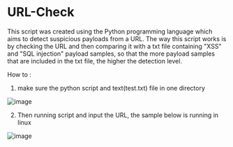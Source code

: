 # URL-Check

This script was created using the Python programming language which aims to detect suspicious payloads from a URL. The way this script works is by checking the URL and then comparing it with a txt file containing "XSS" and "SQL injection" payload samples, so that the more payload samples that are included in the txt file, the higher the detection level.

How to :

1. make sure the python script and text(test.txt) file in one directory
   
![image](https://github.com/Sugenkk/URL-Check/assets/65660865/55368576-10ac-45e1-88e9-fcbc07408a20)


2. Then running script and input the URL, the sample below is running in linux
   
![image](https://github.com/Sugenkk/URL-Check/assets/65660865/a66a82ad-89b1-4860-83d3-f162364044a9)

